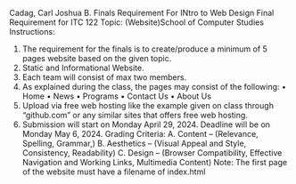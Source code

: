 Cadag, Carl Joshua B.
Finals Requirement For INtro to Web Design
Final Requirement for ITC 122
Topic: (Website)School of Computer Studies
Instructions:
1. The requirement for the finals is to create/produce a minimum of 5 pages website based on the 
given topic.
2. Static and Informational Website.
3. Each team will consist of max two members.
4. As explained during the class, the pages may consist of the following:
• Home
• News
• Programs
• Contact Us
• About Us
5. Upload via free web hosting like the example given on class through “github.com” or any similar 
sites that offers free web hosting.
6. Submission will start on Monday April 29, 2024. Deadline will be on Monday May 6, 2024.
Grading Criteria:
A. Content – (Relevance, Spelling, Grammar,)
B. Aesthetics – (Visual Appeal and Style, Consistency, Readability)
C. Design – (Browser Compatibility, Effective Navigation and Working Links, Multimedia Content)
Note: The first page of the website must have a filename of index.html
